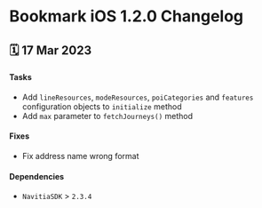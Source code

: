 # Bookmark iOS 1.2.0 Changelog

<h2>🗓 17 Mar 2023</h2>

#### Tasks
- Add `lineResources`, `modeResources`, `poiCategories` and `features` configuration objects to `initialize` method
- Add `max` parameter to `fetchJourneys()` method

#### Fixes
- Fix address name wrong format

#### Dependencies
- `NavitiaSDK` > `2.3.4`
